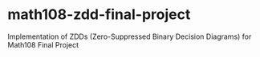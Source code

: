 # math108-zdd-final-project
Implementation of ZDDs (Zero-Suppressed Binary Decision Diagrams) for Math108 Final Project
